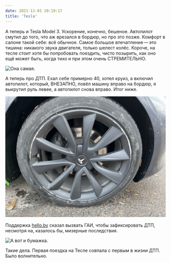 ```yaml
---
date: 2021-11-01 20:19:17
title: 'Tesla'
---
```


А теперь и Tesla Model 3. Ускорение, конечно, бешеное. Автопилот смутил до того, что аж врезался в
бордюр, но про это позже. Комфорт в салоне такой себе: всё обычное. Самое большое впечатление — это
тишина: никакого звука двигателя, только шелест колёс. Короче, на тесле стоит хотя бы попробовать
поездить, чисто позырить, как оно ещё может быть, когда тихо и при этом очень СТРЕМИТЕЛЬНО.

![Она самая.](IMG_2509.jpg)

А теперь про ДТП. Ехал себе примерно 40, хотел круиз, а включил автопилот, который, ВНЕЗАПНО, повёл
машину вправо на бордюр, я выкрутил руль левее, а автопилот снова вправо. Итог ниже.

![Мой ущерб.](IMG_2511.jpg)

Поддержка [hello.by](https://hello.by) сказал вызвать ГАИ, чтобы зафиксировать ДТП, несмотря на,
казалось бы, мизерные последствия.

![А вот и бумажка.](IMG_2513.jpg)

Такие дела. Первая поездка на Тесле совпала с первым в жизни ДТП. Было волнительно.
